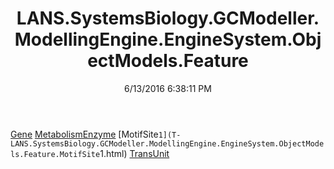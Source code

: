 ﻿---
title: LANS.SystemsBiology.GCModeller.ModellingEngine.EngineSystem.ObjectModels.Feature
date: 6/13/2016 6:38:11 PM
---

[Gene](T-LANS.SystemsBiology.GCModeller.ModellingEngine.EngineSystem.ObjectModels.Feature.Gene.html)
[MetabolismEnzyme](T-LANS.SystemsBiology.GCModeller.ModellingEngine.EngineSystem.ObjectModels.Feature.MetabolismEnzyme.html)
[MotifSite`1](T-LANS.SystemsBiology.GCModeller.ModellingEngine.EngineSystem.ObjectModels.Feature.MotifSite`1.html)
[TransUnit](T-LANS.SystemsBiology.GCModeller.ModellingEngine.EngineSystem.ObjectModels.Feature.TransUnit.html)
